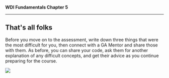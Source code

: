 **WDI Fundamentals Chapter 5**

---

## That's all folks

Before you move on to the assessment, write down three things that were the most difficult for you, then connect with a GA Mentor and share those with them. As before, you can share your code, ask them for another explanation of any difficult concepts, and get their advice as you continue preparing for the course.

<a href="https://ga.hackhands.com"><img src="../images/request_help.png"></a>
